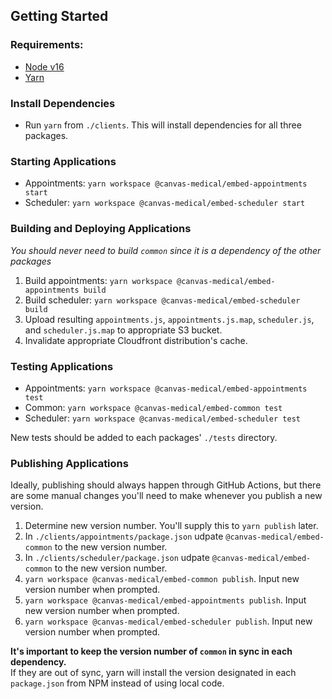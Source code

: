 ## Getting Started

### Requirements:

- [Node v16](https://nodejs.org/en/)
- [Yarn](https://yarnpkg.com/)

### Install Dependencies

- Run `yarn` from `./clients`. This will install dependencies for all three packages.

### Starting Applications

- Appointments: `yarn workspace @canvas-medical/embed-appointments start`
- Scheduler: `yarn workspace @canvas-medical/embed-scheduler start`

### Building and Deploying Applications

_You should never need to build `common` since it is a dependency of the other packages_

1. Build appointments: `yarn workspace @canvas-medical/embed-appointments build`
2. Build scheduler: `yarn workspace @canvas-medical/embed-scheduler build`
3. Upload resulting `appointments.js`, `appointments.js.map`, `scheduler.js`, and `scheduler.js.map` to appropriate S3 bucket.
4. Invalidate appropriate Cloudfront distribution's cache.

### Testing Applications

- Appointments: `yarn workspace @canvas-medical/embed-appointments test`
- Common: `yarn workspace @canvas-medical/embed-common test`
- Scheduler: `yarn workspace @canvas-medical/embed-scheduler test`

New tests should be added to each packages' `./tests` directory.

### Publishing Applications

Ideally, publishing should always happen through GitHub Actions, but there are some manual changes you'll need to make whenever you publish a new version.

1. Determine new version number. You'll supply this to `yarn publish` later.
2. In `./clients/appointments/package.json` udpate `@canvas-medical/embed-common` to the new version number.
3. In `./clients/scheduler/package.json` udpate `@canvas-medical/embed-common` to the new version number.
4. `yarn workspace @canvas-medical/embed-common publish`. Input new version number when prompted.
5. `yarn workspace @canvas-medical/embed-appointments publish`. Input new version number when prompted.
6. `yarn workspace @canvas-medical/embed-scheduler publish`. Input new version number when prompted.

**It's important to keep the version number of `common` in sync in each dependency.**  
If they are out of sync, yarn will install the version designated in each `package.json` from NPM instead of using local code.
